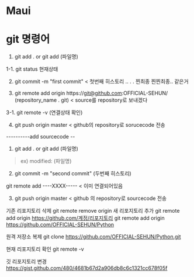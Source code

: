 # Maui
# git 명령어
1. git add . or git add (파일명)

1-1. git status 현재상태

2. git commit -m "first commit" < 첫번째 히스토리  .. . . 찐최종 찐찐최종.. 같은거

3. git remote add origin https://git@github.com:OFFICIAL-SEHUN/ (repository_name . git) < source를 repository로 보내겠다

3-1. git remote -v (연결상태 확인)

4. git push origin master < github의 repository로 sorucecode 전송


----------add sourcecode --
1. git add . or git add (파일명) 
>ex) modified: (파일명)

2. git commit -m "second commit" (두번째 히스토리) 

git remote add ----XXXX----- < 이미 연결되어있음

3. git push origin master < github 의 repository로 sourcecode 전송


기존 리포지토리 삭제 git remote remove origin
새 리포지토리 추가 git remote add origin https://github.com/계정/리포지토리
git remote add origin https://github.com/OFFICIAL-SEHUN/Python


원격 저장소 복제 git clone https://github.com/OFFICIAL-SEHUN/Python.git

현재 리포지토리 확인 git remote -v

깃 리포지토리 변경 https://gist.github.com/480/4681b67d2a906db8c6c1321cc678f05f
